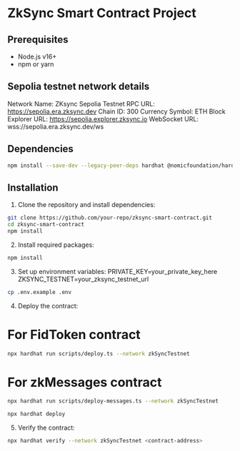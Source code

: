 # ZkSync Smart Contract Project

## Prerequisites
- Node.js v16+ 
- npm or yarn

## Sepolia testnet network details

Network Name: ZKsync Sepolia Testnet
RPC URL: https://sepolia.era.zksync.dev
Chain ID: 300
Currency Symbol: ETH
Block Explorer URL: https://sepolia.explorer.zksync.io
WebSocket URL: wss://sepolia.era.zksync.dev/ws

## Dependencies

```bash
npm install --save-dev --legacy-peer-deps hardhat @nomicfoundation/hardhat-toolbox typescript ts-node @matterlabs/hardhat-zksync-solc @matterlabs/hardhat-zksync-deploy @matterlabs/hardhat-zksync-verify @matterlabs/zksync-contracts zksync-web3 ethers@^6.12.2 dotenv @types/node prettier prettier-plugin-solidity
```

## Installation

1. Clone the repository and install dependencies:

```bash
git clone https://github.com/your-repo/zksync-smart-contract.git
cd zksync-smart-contract
npm install
```

2. Install required packages:
```bash
npm install
```

3. Set up environment variables:
PRIVATE_KEY=your_private_key_here
ZKSYNC_TESTNET=your_zksync_testnet_url
```bash
cp .env.example .env
```

4. Deploy the contract:

# For FidToken contract
```bash
npx hardhat run scripts/deploy.ts --network zkSyncTestnet
```
# For zkMessages contract
```bash
npx hardhat run scripts/deploy-messages.ts --network zkSyncTestnet
```
```bash
npx hardhat deploy
```

5. Verify the contract:
```bash
npx hardhat verify --network zkSyncTestnet <contract-address>
```
